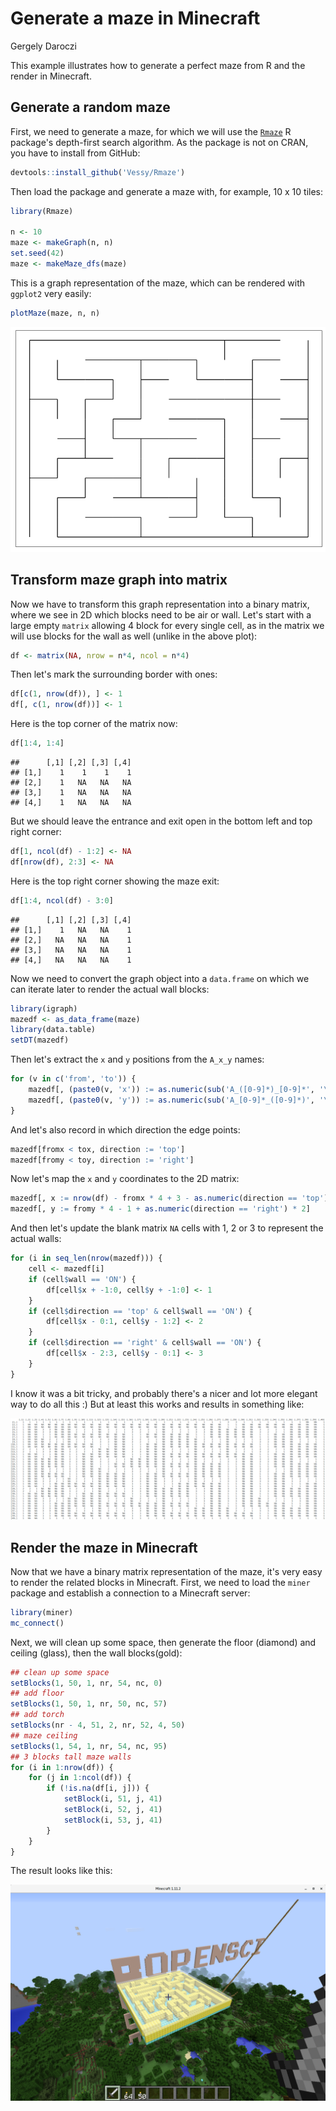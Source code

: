 Generate a maze in Minecraft
================
Gergely Daroczi

This example illustrates how to generate a perfect maze from R and the render in Minecraft.

Generate a random maze
----------------------

First, we need to generate a maze, for which we will use the [`Rmaze`](https://github.com/Vessy/Rmaze) R package's depth-first search algorithm. As the package is not on CRAN, you have to install from GitHub:

``` r
devtools::install_github('Vessy/Rmaze')
```

Then load the package and generate a maze with, for example, 10 x 10 tiles:

``` r
library(Rmaze)

n <- 10
maze <- makeGraph(n, n)
set.seed(42)
maze <- makeMaze_dfs(maze)
```

This is a graph representation of the maze, which can be rendered with `ggplot2` very easily:

``` r
plotMaze(maze, n, n)
```

![](maze_files/figure-markdown_github/maze-plot-1.png)

Transform maze graph into matrix
--------------------------------

Now we have to transform this graph representation into a binary matrix, where we see in 2D which blocks need to be air or wall. Let's start with a large empty `matrix` allowing 4 block for every single cell, as in the matrix we will use blocks for the wall as well (unlike in the above plot):

``` r
df <- matrix(NA, nrow = n*4, ncol = n*4)
```

Then let's mark the surrounding border with ones:

``` r
df[c(1, nrow(df)), ] <- 1
df[, c(1, nrow(df))] <- 1
```

Here is the top corner of the matrix now:

``` r
df[1:4, 1:4]
```

    ##      [,1] [,2] [,3] [,4]
    ## [1,]    1    1    1    1
    ## [2,]    1   NA   NA   NA
    ## [3,]    1   NA   NA   NA
    ## [4,]    1   NA   NA   NA

But we should leave the entrance and exit open in the bottom left and top right corner:

``` r
df[1, ncol(df) - 1:2] <- NA
df[nrow(df), 2:3] <- NA
```

Here is the top right corner showing the maze exit:

``` r
df[1:4, ncol(df) - 3:0]
```

    ##      [,1] [,2] [,3] [,4]
    ## [1,]    1   NA   NA    1
    ## [2,]   NA   NA   NA    1
    ## [3,]   NA   NA   NA    1
    ## [4,]   NA   NA   NA    1

Now we need to convert the graph object into a `data.frame` on which we can iterate later to render the actual wall blocks:

``` r
library(igraph)
mazedf <- as_data_frame(maze)
library(data.table)
setDT(mazedf)
```

Then let's extract the `x` and `y` positions from the `A_x_y` names:

``` r
for (v in c('from', 'to')) {
    mazedf[, (paste0(v, 'x')) := as.numeric(sub('A_([0-9]*)_[0-9]*', '\\1', get(v)))]
    mazedf[, (paste0(v, 'y')) := as.numeric(sub('A_[0-9]*_([0-9]*)', '\\1', get(v)))]
}
```

And let's also record in which direction the edge points:

``` r
mazedf[fromx < tox, direction := 'top']
mazedf[fromy < toy, direction := 'right']
```

Now let's map the `x` and `y` coordinates to the 2D matrix:

``` r
mazedf[, x := nrow(df) - fromx * 4 + 3 - as.numeric(direction == 'top') * 2]
mazedf[, y := fromy * 4 - 1 + as.numeric(direction == 'right') * 2]
```

And then let's update the blank matrix `NA` cells with 1, 2 or 3 to represent the actual walls:

``` r
for (i in seq_len(nrow(mazedf))) {
    cell <- mazedf[i]
    if (cell$wall == 'ON') {
        df[cell$x + -1:0, cell$y + -1:0] <- 1
    }
    if (cell$direction == 'top' & cell$wall == 'ON') {
        df[cell$x - 0:1, cell$y - 1:2] <- 2
    }
    if (cell$direction == 'right' & cell$wall == 'ON') {
        df[cell$x - 2:3, cell$y - 0:1] <- 3
    }
}
```

I know it was a bit tricky, and probably there's a nicer and lot more elegant way to do all this :) But at least this works and results in something like:

![](figure/maze-matrix.png)

Render the maze in Minecraft
----------------------------

Now that we have a binary matrix representation of the maze, it's very easy to render the related blocks in Minecraft. First, we need to load the `miner` package and establish a connection to a Minecraft server:

``` r
library(miner)
mc_connect()
```

Next, we will clean up some space, then generate the floor (diamond) and ceiling (glass), then the wall blocks(gold):

``` r
## clean up some space
setBlocks(1, 50, 1, nr, 54, nc, 0)
## add floor
setBlocks(1, 50, 1, nr, 50, nc, 57)
## add torch
setBlocks(nr - 4, 51, 2, nr, 52, 4, 50)
## maze ceiling
setBlocks(1, 54, 1, nr, 54, nc, 95)
## 3 blocks tall maze walls
for (i in 1:nrow(df)) {
    for (j in 1:ncol(df)) {
        if (!is.na(df[i, j])) {
            setBlock(i, 51, j, 41)
            setBlock(i, 52, j, 41)
            setBlock(i, 53, j, 41)
        }
    }
}
```

The result looks like this:

![](figure/maze-minecraft.png)

